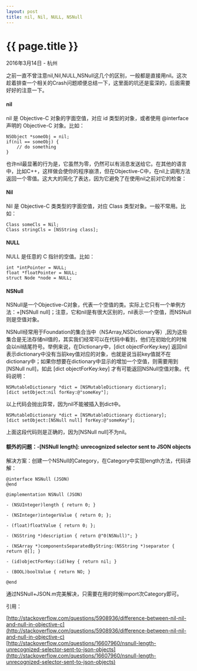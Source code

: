 ```yaml
---
layout: post
title: nil, Nil, NULL, NSNull
---
```

{{ page.title }}
==================
<p class="meta">2016年3月14日 - 杭州</p>

之前一直不曾注意nil,Nil,NULL,NSNull这几个的区别，一般都是直接用nil。这次趁着排查一个相关的Crash问题顺便总结一下，这里面的坑还是蛮深的，后面需要好好的注意一下。

#### nil

nil 是 Objective-C 对象的字面空值，对应 id 类型的对象，或者使用 @interface 声明的 Objective-C 对象。比如：

	NSObject *someObj = nil;
	if(nil == someObj) {
		// do something
	}

也许nil最显著的行为是，它虽然为零，仍然可以有消息发送给它。在其他的语言中，比如C++，这样做会使你的程序崩溃，但在Objective-C中，在nil上调用方法返回一个零值。这大大的简化了表达，因为它避免了在使用nil之前对它的检查：

#### Nil

Nil 是 Objective-C 类类型的字面空值，对应 Class 类型对象。一般不常用。比如：

	Class someCls = Nil;
	Class stringCls = [NSString class];

#### NULL

NULL 是任意的 C 指针的空值。比如：

	int *intPointer = NULL;
	float *floatPointer = NULL;
	struct Node *node = NULL;

#### NSNull

NSNull是一个Objective-C对象，代表一个空值的类。实际上它只有一个单例方法：+[NSNull null]；注意，它和nil是有很大区别的，nil表示一个空值，而NSNull则是空值对象。

NSNull经常用于Foundation的集合当中（NSArray,NSDictionary等）,因为这些集合是无法存储nil值的，其实我们经常可以在代码中看到，他们在初始化的时候会以nil结尾符号。举例来说，在Dictionary中，[dict objectForKey:key] 返回nil表示dictionary中没有当前key值对应的对象，也就是说当前key值就不在dictionary中；如果你想要在dictionary中显示的增加一个空值，则需要用到[NSNull null]，如此 [dict objectForKey:key] 才有可能返回NSNull空值对象。代码说明：

	NSMutableDictionary *dict = [NSMutableDictionary dictionary];
	[dict setObject:nil forKey:@"someKey"];
以上代码会抛出异常，因为nil不能被插入到dict中。

	NSMutableDictionary *dict = [NSMutableDictionary dictionary];
	[dict setObject:[NSNull null] forKey:@"someKey"];
上面这段代码则是正确的，因为[NSNull null]不为nil。

#### 额外的问题：-[NSNull length]: unrecognized selector sent to JSON objects

解决方案：创建一个NSNull的Category，在Category中实现length方法，代码讲解：

	@interface NSNull (JSON)
	@end

	@implementation NSNull (JSON)

	- (NSUInteger)length { return 0; }

	- (NSInteger)integerValue { return 0; };

	- (float)floatValue { return 0; };

	- (NSString *)description { return @"0(NSNull)"; }

	- (NSArray *)componentsSeparatedByString:(NSString *)separator { return @[]; }

	- (id)objectForKey:(id)key { return nil; }

	- (BOOL)boolValue { return NO; }

	@end

通过NSNull+JSON.m完美解决，只需要在用的时候import次Category即可。

引用：

[http://stackoverflow.com/questions/5908936/difference-between-nil-nil-and-null-in-objective-c](http://stackoverflow.com/questions/5908936/difference-between-nil-nil-and-null-in-objective-c)
[http://stackoverflow.com/questions/16607960/nsnull-length-unrecognized-selector-sent-to-json-objects](http://stackoverflow.com/questions/16607960/nsnull-length-unrecognized-selector-sent-to-json-objects)
